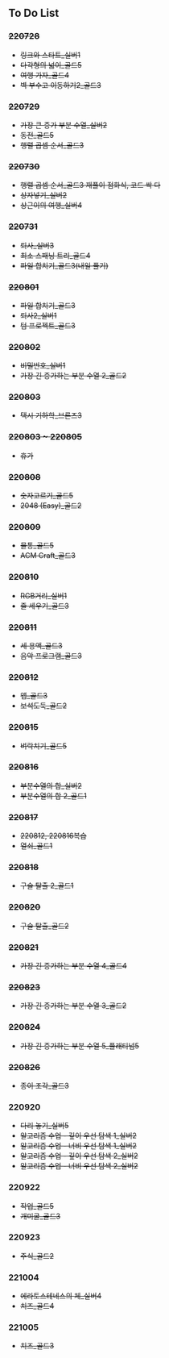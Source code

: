 ## To Do List

### ~~220728~~

-   ~~링크와 스타트\_실버1~~
-   ~~다각형의 넓이\_골드5~~
-   ~~여행 가자\_골드4~~
-   ~~벽 부수고 이동하기2\_골드3~~

### ~~220729~~

-   ~~가장 큰 증가 부분 수열\_실버2~~
-   ~~동전\_골드5~~
-   ~~행렬 곱셈 순서\_골드3~~

### ~~220730~~

-   ~~행렬 곱셈 순서\_골드3 재풀이 점화식, 코드 싹 다~~
-   ~~상자넣기\_실버2~~
-   ~~상근이의 여행\_실버4~~

### ~~220731~~

-   ~~퇴사\_실버3~~
-   ~~최소 스패닝 트리\_골드4~~
-   ~~파일 합치기\_골드3(내일 풀기)~~

### ~~220801~~

-   ~~파일 합치기\_골드3~~
-   ~~퇴사2\_실버1~~
-   ~~텀 프로젝트\_골드3~~

### ~~220802~~

-   ~~비밀번호\_실버1~~
-   ~~가장 긴 증가하는 부분 수열 2\_골드2~~

### ~~220803~~

-   ~~택시 기하학\_브론즈3~~

### ~~220803 ~ 220805~~

-   ~~휴가~~

### ~~220808~~

-   ~~숫자고르기\_골드5~~
-   ~~2048 (Easy)\_골드2~~

### ~~220809~~

-   ~~물통\_골드5~~
-   ~~ACM Craft\_골드3~~

### ~~220810~~

-   ~~RGB거리\_실버1~~
-   ~~줄 세우기\_골드3~~

### ~~220811~~

-   ~~세 용액\_골드3~~
-   ~~음악 프로그램\_골드3~~

### ~~220812~~

-   ~~앱\_골드3~~
-   ~~보석도둑\_골드2~~

### ~~220815~~

-   ~~벼락치기\_골드5~~

### ~~220816~~

-   ~~부분수열의 합\_실버2~~
-   ~~부분수열의 합 2\_골드1~~

### ~~220817~~

-   ~~220812, 220816복습~~
-   ~~열쇠\_골드1~~

### ~~220818~~

-   ~~구슬 탈출 2\_골드1~~

### ~~220820~~

-   ~~구슬 탈출\_골드2~~

### ~~220821~~

-   ~~가장 긴 증가하는 부분 수열 4\_골드4~~

### ~~220823~~

-   ~~가장 긴 증가하는 부분 수열 3\_골드2~~

### ~~220824~~

-   ~~가장 긴 증가하는 부분 수열 5\_플래티넘5~~

### ~~220826~~

-   ~~종이 조각\_골드3~~

### 220920

-   ~~다리 놓기\_실버5~~
-   ~~알고리즘 수업 - 깊이 우선 탐색 1\_실버2~~
-   ~~알고리즘 수업 - 너비 우선 탐색 1\_실버2~~
-   ~~알고리즘 수업 - 깊이 우선 탐색 2\_실버2~~
-   ~~알고리즘 수업 - 너비 우선 탐색 2\_실버2~~

### 220922

-   ~~작업\_골드5~~
-   ~~개미굴\_골드3~~

### 220923

-   ~~주식\_골드2~~

### 221004

-   ~~에라토스테네스의 체\_실버4~~
-   ~~치즈\_골드4~~

### 221005

-   ~~치즈\_골드3~~
